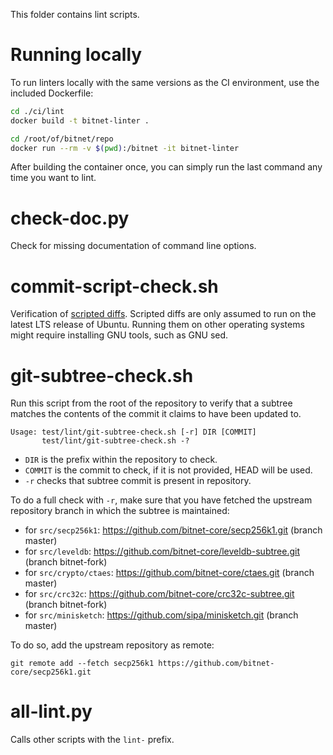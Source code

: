 This folder contains lint scripts.

Running locally
===============

To run linters locally with the same versions as the CI environment, use the included
Dockerfile:

```sh
cd ./ci/lint
docker build -t bitnet-linter .

cd /root/of/bitnet/repo
docker run --rm -v $(pwd):/bitnet -it bitnet-linter
```

After building the container once, you can simply run the last command any time you
want to lint.


check-doc.py
============
Check for missing documentation of command line options.

commit-script-check.sh
======================
Verification of [scripted diffs](/doc/developer-notes.md#scripted-diffs).
Scripted diffs are only assumed to run on the latest LTS release of Ubuntu. Running them on other operating systems
might require installing GNU tools, such as GNU sed.

git-subtree-check.sh
====================
Run this script from the root of the repository to verify that a subtree matches the contents of
the commit it claims to have been updated to.

```
Usage: test/lint/git-subtree-check.sh [-r] DIR [COMMIT]
       test/lint/git-subtree-check.sh -?
```

- `DIR` is the prefix within the repository to check.
- `COMMIT` is the commit to check, if it is not provided, HEAD will be used.
- `-r` checks that subtree commit is present in repository.

To do a full check with `-r`, make sure that you have fetched the upstream repository branch in which the subtree is
maintained:
* for `src/secp256k1`: https://github.com/bitnet-core/secp256k1.git (branch master)
* for `src/leveldb`: https://github.com/bitnet-core/leveldb-subtree.git (branch bitnet-fork)
* for `src/crypto/ctaes`: https://github.com/bitnet-core/ctaes.git (branch master)
* for `src/crc32c`: https://github.com/bitnet-core/crc32c-subtree.git (branch bitnet-fork)
* for `src/minisketch`: https://github.com/sipa/minisketch.git (branch master)

To do so, add the upstream repository as remote:

```
git remote add --fetch secp256k1 https://github.com/bitnet-core/secp256k1.git
```

all-lint.py
===========
Calls other scripts with the `lint-` prefix.
